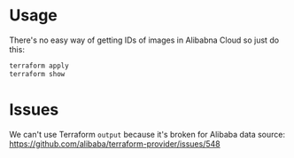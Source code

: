 # Usage

There's no easy way of getting IDs of images in Alibabna Cloud so just do this:

```bash
terraform apply
terraform show
```

# Issues

We can't use Terraform `output` because it's broken for Alibaba data source:
https://github.com/alibaba/terraform-provider/issues/548
